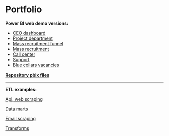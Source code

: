 # Portfolio

**Power BI web demo versions:** <br/>
- [CEO dashboard](https://app.powerbi.com/view?r=eyJrIjoiYWY2YzQ4MDAtOTRmMS00YmNiLWI3NDMtZjc3NWFlMmEwYjc5IiwidCI6ImFiNzQ2ODA0LWQ4N2UtNGZiOS1hYzIwLTJjMDdlNzQwYjQ1MCIsImMiOjl9) <br/>
- [Project department](https://app.powerbi.com/view?r=eyJrIjoiOWFhMDIwYmYtMWM5OC00N2I0LTkyNWYtNTUxNDYxYzBmNjRkIiwidCI6ImFiNzQ2ODA0LWQ4N2UtNGZiOS1hYzIwLTJjMDdlNzQwYjQ1MCIsImMiOjl9) <br/>
- [Mass recruitment funnel](https://app.powerbi.com/view?r=eyJrIjoiNzFlMDIyYTgtN2E4Ni00NzQyLWIwMTItNzU0ZDUwZjA5ZjM2IiwidCI6ImFiNzQ2ODA0LWQ4N2UtNGZiOS1hYzIwLTJjMDdlNzQwYjQ1MCIsImMiOjl9) <br/>
- [Mass recruitment](https://app.powerbi.com/view?r=eyJrIjoiZDFkNTQxOTgtNWVjNS00OWFiLTkwZWYtNjU5MjExNDNmMDE0IiwidCI6ImFiNzQ2ODA0LWQ4N2UtNGZiOS1hYzIwLTJjMDdlNzQwYjQ1MCIsImMiOjl9) <br/>
- [Call center](https://app.powerbi.com/view?r=eyJrIjoiMDAzODYwMGYtZDY0NC00YWM4LWFhNzAtMmJkYTkzMWExZDI5IiwidCI6ImFiNzQ2ODA0LWQ4N2UtNGZiOS1hYzIwLTJjMDdlNzQwYjQ1MCIsImMiOjl9) <br/>
- [Support](https://app.powerbi.com/view?r=eyJrIjoiYzk3N2YyYWItMzNjNi00NTI5LTkyYzMtZjI3Y2VmYzBlMDQ0IiwidCI6ImFiNzQ2ODA0LWQ4N2UtNGZiOS1hYzIwLTJjMDdlNzQwYjQ1MCIsImMiOjl9) <br/>
- [Blue collars vacancies](https://app.powerbi.com/view?r=eyJrIjoiYzMzMzVmZjktZDUxMC00OTM5LThjZDQtNzczNWJmNjc2OGQyIiwidCI6ImFiNzQ2ODA0LWQ4N2UtNGZiOS1hYzIwLTJjMDdlNzQwYjQ1MCIsImMiOjl9) <br/>

[**Repository pbix files**](https://github.com/mitsuvlad/my_portfolio/tree/main/PowerBI) <br/>
___


**ETL examples:** <br/>

 [Api, web scraping](https://github.com/mitsuvlad/my_portfolio/tree/main/python/api%2C%20web%20scraping) <br/>

 [Data marts](https://github.com/mitsuvlad/my_portfolio/tree/main/python/data%20marts) <br/>

[Email scraping](https://github.com/mitsuvlad/my_portfolio/tree/main/python/email%20scraping) <br/>

[Transforms](https://github.com/mitsuvlad/my_portfolio/tree/main/python/transforms) <br/>
